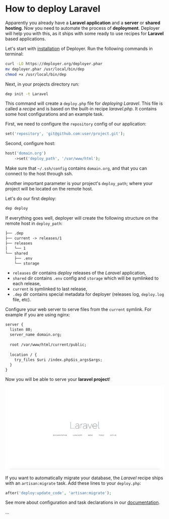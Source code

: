 # How to deploy Laravel 

Apparently you already have a **Laravel application** and a **server** or **shared hosting**. 
Now you need to automate the process of **deployment**. 
Deployer will help you with this, as it ships with some ready to use recipes for **Laravel** based applications. 

Let's start with [installation](installation.md) of Deployer. Run the following commands in terminal: 

```sh
curl -LO https://deployer.org/deployer.phar
mv deployer.phar /usr/local/bin/dep
chmod +x /usr/local/bin/dep
```

Next, in your projects directory run:

```sh
dep init -t Laravel
```

This command will create a `deploy.php` file for *deploying Laravel*. This file is called a *recipe* and is based on the built-in recipe *laravel.php*.
It contains some host configurations and an example task. 

First, we need to configure the `repository` config of our application:

```php
set('repository', 'git@github.com:user/project.git');
```

Second, configure host:
 
```php
host('domain.org')
    ->set('deploy_path', '/var/www/html');
```

Make sure that `~/.ssh/config` contains `domain.org`, and that you can connect to the host through ssh.

Another important parameter is your project's `deploy_path`; where your project will be located on the remote host. 

Let's do our first deploy:

```sh
dep deploy
```

If everything goes well, deployer will create the following structure on the remote host in `deploy_path`:

```text
├── .dep
├── current -> releases/1
├── releases
│   └── 1
└── shared
    ├── .env
    └── storage
```

* `releases` dir contains *deploy* releases of the *Laravel* application,
* `shared` dir contains `.env` config and `storage` which will be symlinked to each release,
* `current` is symlinked to last release,
* `.dep` dir contains special metadata for deployer (releases log, `deploy.log` file, etc).

Configure your web server to serve files from the `current` symlink. For example if you are using nginx:

```config
server {
  listen 80;
  server_name domain.org;

  root /var/www/html/current/public;

  location / {
    try_files $uri /index.php$is_args$args;
  }
}
```

Now you will be able to serve your **laravel project**!

![Laravel App](images/laravel.png)

If you want to automatically migrate your database, the *Laravel* recipe ships with an `artisan:migrate` task. Add these lines to your `deploy.php`:

```php
after('deploy:update_code', 'artisan:migrate');
```

See more about configuration and task declarations in our [documentation](getting-started.md).

...
